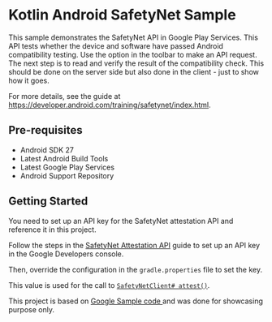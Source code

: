 Kotlin Android SafetyNet Sample
===================================

This sample demonstrates the SafetyNet API in Google Play Services. This API tests
whether the device and software have passed Android compatibility testing.
Use the option in the toolbar to make an API request.
The next step is to read and verify the result of the compatibility check. This should be done on
the server side but also done in the client - just to show how it goes. 

For more details, see the guide at https://developer.android.com/training/safetynet/index.html.

Pre-requisites
--------------

- Android SDK 27
- Latest Android Build Tools
- Latest Google Play Services
- Android Support Repository


Getting Started
---------------


You need to set up an API key for the SafetyNet attestation API and reference it in this project.

Follow the steps in the [SafetyNet Attestation API][add-api-key] guide to set up an API key in the
Google Developers console.

Then, override the configuration in the `gradle.properties` file to set the key. 

This value is used for the call to
<a href="https://developers.google.com/android/reference/com/google/android/gms/safetynet/SafetyNetClient.html#attest(byte[], java.lang.String)">`SafetyNetClient# attest()`</a>.


This project is based on [Google Sample code ][sample-google] and was done for showcasing purpose only. 


[sample-google]: https://github.com/googlesamples/android-play-safetynet
[add-api-key]: https://developer.android.com/training/safetynet/attestation.html#add-api-key
